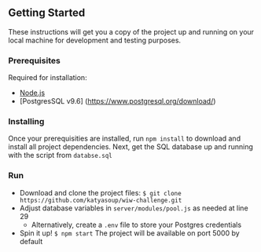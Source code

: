## Getting Started

These instructions will get you a copy of the project up and running on your local machine for development and testing purposes.

### Prerequisites

Required for installation:

- [Node.js](https://nodejs.org/en/)
- [PostgresSQL v9.6] (https://www.postgresql.org/download/)


### Installing

Once your prerequisities are installed, run ```npm install``` to download and install all project dependencies. Next, get the SQL database up and running with the script from ```databse.sql```

### Run
- Download and clone the project files: ```$ git clone https://github.com/katyasoup/wiw-challenge.git```
- Adjust database variables in ```server/modules/pool.js``` as needed at line 29
	- Alternatively, create a ```.env``` file to store your Postgres credentials 
- Spin it up! ```$ npm start``` The project will be available on port 5000 by default